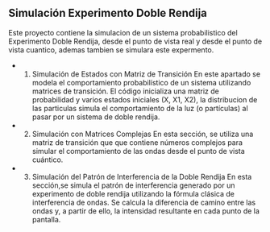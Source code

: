 ## Simulación Experimento Doble Rendija
Este proyecto contiene la simulacion de un sistema probabilistico del Experimento Doble Rendija, desde el punto de vista real y desde el punto de vista cuantico, ademas tambien se simulara este expermento.

- 1. Simulación de Estados con Matriz de Transición
En este apartado se modela el comportamiento probabilístico de un sistema utilizando matrices de transición. El código inicializa una matriz de probabilidad y varios estados iniciales (X, X1, X2), la distribucion de las particulas simula el comportamiento de la luz (o partículas) al pasar por un sistema de doble rendija.


- 2. Simulación con Matrices Complejas
En esta sección, se utiliza una matriz de transición que que contiene números complejos para simular el comportamiento de las ondas desde el punto de vista cuántico.

- 3. Simulación del Patrón de Interferencia de la Doble Rendija
En esta sección,se simula el patrón de interferencia generado por un experimento de doble rendija utilizando la fórmula clásica de interferencia de ondas. Se calcula la diferencia de camino entre las ondas y, a partir de ello, la intensidad resultante en cada punto de la pantalla.
